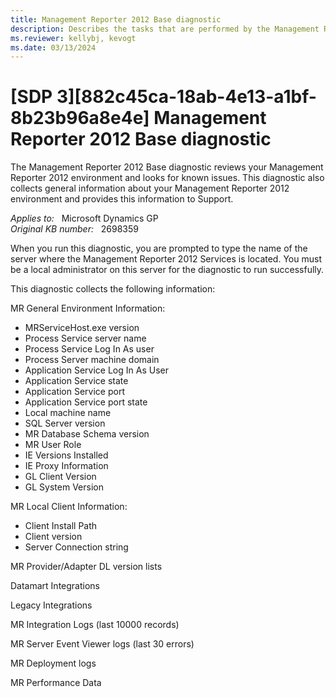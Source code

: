 ```yaml
---
title: Management Reporter 2012 Base diagnostic
description: Describes the tasks that are performed by the Management Reporter 2012 Base diagnostic.
ms.reviewer: kellybj, kevogt
ms.date: 03/13/2024
---
```

# [SDP 3][882c45ca-18ab-4e13-a1bf-8b23b96a8e4e] Management Reporter 2012 Base diagnostic

The Management Reporter 2012 Base diagnostic reviews your Management Reporter 2012 environment and looks for known issues. This diagnostic also collects general information about your Management Reporter 2012 environment and provides this information to Support.

_Applies to:_ &nbsp; Microsoft Dynamics GP  
_Original KB number:_ &nbsp; 2698359

When you run this diagnostic, you are prompted to type the name of the server where the Management Reporter 2012 Services is located. You must be a local administrator on this server for the diagnostic to run successfully.

This diagnostic collects the following information:

MR General Environment Information:

- MRServiceHost.exe version
- Process Service server name
- Process Service Log In As user
- Process Server machine domain
- Application Service Log In As User
- Application Service state
- Application Service port
- Application Service port state
- Local machine name
- SQL Server version
- MR Database Schema version
- MR User Role
- IE Versions Installed
- IE Proxy Information
- GL Client Version
- GL System Version

MR Local Client Information:

- Client Install Path
- Client version
- Server Connection string

MR Provider/Adapter DL version lists

Datamart Integrations

Legacy Integrations

MR Integration Logs (last 10000 records)

MR Server Event Viewer logs (last 30 errors)

MR Deployment logs

MR Performance Data
